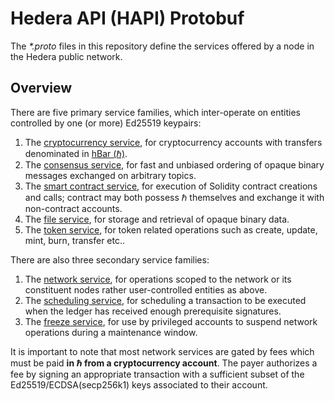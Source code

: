 # Hedera API (HAPI) Protobuf

The _*.proto_ files in this repository define the services
offered by a node in the Hedera public network.

## Overview
There are five primary service families, which inter-operate on entities
controlled by one (or more) Ed25519 keypairs:
1. The [cryptocurrency service](https://github.com/hashgraph/hedera-protobufs-java/blob/main/src/main/proto/crypto_service.proto),
for cryptocurrency accounts with transfers denominated
in [hBar (ℏ)](https://help.hedera.com/hc/en-us/articles/360000674317-What-are-the-official-HBAR-cryptocurrency-denominations-).
2. The [consensus service](https://github.com/hashgraph/hedera-protobufs-java/blob/main/src/main/proto/consensus_service.proto), for
fast and unbiased ordering of opaque binary messages exchanged on
arbitrary topics.
3. The [smart contract service](https://github.com/hashgraph/hedera-protobufs-java/blob/main/src/main/proto/smart_contract_service.proto), for
execution of Solidity contract creations and calls; contract may both possess
ℏ themselves and exchange it with non-contract accounts.
4. The [file service](https://github.com/hashgraph/hedera-protobufs-java/blob/main/src/main/proto/file_service.proto), for storage and
retrieval of opaque binary data.
5. The [token service](https://github.com/hashgraph/hedera-protobufs-java/blob/main/src/main/proto/token_service.proto), for token related operations such as create, update, mint, burn, transfer etc..

There are also three secondary service families:
1. The [network service](https://github.com/hashgraph/hedera-protobufs-java/blob/main/src/main/proto/network_service.proto), for operations scoped
to the network or its constituent nodes rather user-controlled entities as above.
2. The [scheduling service](https://github.com/hashgraph/hedera-protobufs-java/blob/main/src/main/proto/schedule_service.proto), for scheduling a transaction to be executed when the ledger has received enough prerequisite signatures.
3. The [freeze service](https://github.com/hashgraph/hedera-protobufs-java/blob/main/src/main/proto/freeze_service.proto), for use by
privileged accounts to suspend network operations during a maintenance window.

It is important to note that most network services are gated by fees which
must be paid **in ℏ from a cryptocurrency account**. The payer authorizes a
fee by signing an appropriate transaction with a sufficient subset of the
Ed25519/ECDSA(secp256k1) keys associated to their account.
